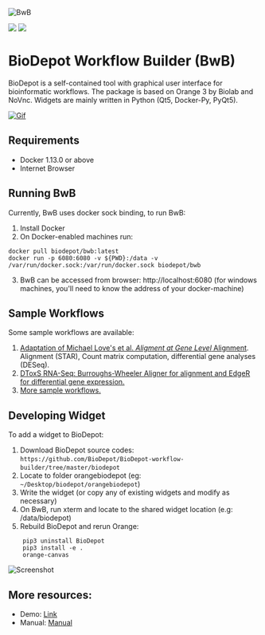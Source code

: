 ![BwB](https://github.com/BioDepot/BioDepot-workflow-builder/raw/master/Media/logo.png)

[![](https://images.microbadger.com/badges/image/biodepot/bwb.svg)](https://microbadger.com/images/biodepot/bwb "Get your own image badge on microbadger.com")  [![](https://images.microbadger.com/badges/version/biodepot/bwb.svg)](https://microbadger.com/images/biodepot/bwb "Get your own version badge on microbadger.com")


# BioDepot Workflow Builder (BwB)

BioDepot is a self-contained tool with graphical user interface for bioinformatic workflows. The package is based on Orange 3 by Biolab and NoVnc. Widgets are mainly written in Python (Qt5, Docker-Py, PyQt5).

[![Gif](https://j.gifs.com/58jYKR.gif)](https://youtu.be/VY1peA4ITog)

## Requirements  

- Docker 1.13.0 or above
- Internet Browser  

## Running BwB
Currently, BwB uses docker sock binding, to run BwB:

1. Install Docker   
2. On Docker-enabled machines run:  
``` 
docker pull biodepot/bwb:latest
docker run -p 6080:6080 -v ${PWD}:/data -v /var/run/docker.sock:/var/run/docker.sock biodepot/bwb
```
3. BwB can be accessed from browser: http://localhost:6080 (for windows machines, you'll need to know the address of your docker-machine)  

## Sample Workflows
Some sample workflows are available: 
1. [Adaptation of Michael Love's et al. _Aligment at Gene Level_ Alignment](Sample_Workflows/Airway). Alignment (STAR), Count matrix computation, differential gene analyses (DESeq).
2. [DToxS RNA-Seq: Burroughs-Wheeler Aligner for alignment and EdgeR for differential gene expression.](Sample_Workflows/DToxS_RNASeq)
3. [More sample workflows.](Sample_Workflows)

## Developing Widget
To add a widget to BioDepot:

1. Download BioDepot source codes:  `https://github.com/BioDepot/BioDepot-workflow-builder/tree/master/biodepot`    
2. Locate to folder orangebiodepot (eg: `~/Desktop/biodepot/orangebiodepot`)   
3. Write the widget (or copy any of existing widgets and modify as necessary)   
4. On BwB, run xterm and locate to the shared widget location (e.g: /data/biodepot)   
5. Rebuild BioDepot and rerun Orange:  

```
    pip3 uninstall BioDepot
    pip3 install -e .
    orange-canvas
```

![Screenshot](https://github.com/BioDepot/BioDepot-workflow-builder/raw/master/Media/Screenshot.png)

## More resources:
- Demo: [Link](https://youtu.be/VY1peA4ITog)
- Manual: [Manual](https://github.com/kristiyanto/BioDepot-workflow-builder/blob/master/simplified_manual.pdf)

